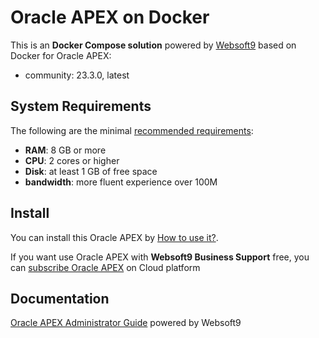 # Oracle APEX on Docker  

This is an **Docker Compose solution** powered by [Websoft9](https://www.websoft9.com) based on Docker for Oracle APEX:


 - community:  23.3.0, latest


## System Requirements

The following are the minimal [recommended requirements](https://github.com/onlyoffice/docker#recommended-system-requirements):

* **RAM**: 8 GB or more
* **CPU**: 2 cores or higher
* **Disk**: at least 1 GB of free space
* **bandwidth**: more fluent experience over 100M  

## Install

You can install this Oracle APEX by [How to use it?](https://github.com/Websoft9/docker-library#how-to-use-it).   

If you want use Oracle APEX with **Websoft9 Business Support** free, you can [subscribe Oracle APEX](https://www.websoft9.com/apps) on Cloud platform

## Documentation

[Oracle APEX Administrator Guide](https://support.websoft9.com/docs/apex) powered by Websoft9